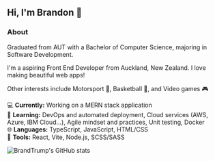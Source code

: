 ## Hi, I'm Brandon :wave:

### About 

Graduated from AUT with a Bachelor of Computer Science, majoring in Software Development.    

I'm a aspiring Front End Developer from Auckland, New Zealand. I love making beautiful web apps!

Other interests include Motorsport :checkered_flag:, Basketball :basketball:, and Video games :video_game:

:computer: **Currently:** Working on a MERN stack application<br/>
:seedling: **Learning:** DevOps and automated deployment, Cloud services (AWS, Azure, IBM Cloud...), Agile mindset and practices, Unit testing, Docker<br/>
:globe_with_meridians: **Languages:** TypeScript, JavaScript, HTML/CSS<br/>
:wrench: **Tools:** React, Vite, Node.js, SCSS/SASS<br/>

![BrandTrump's GitHub stats](https://github-readme-stats.vercel.app/api?username=BrandTrump)

